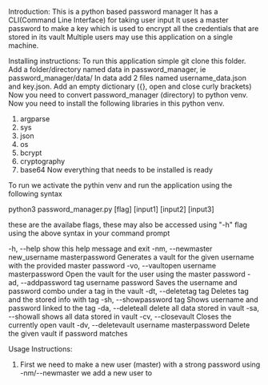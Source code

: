 Introduction:
This is a python based password manager
It has a CLI(Command Line Interface) for taking user input
It uses a master password to make a key which is used to encrypt all the credentials that are stored in its vault
Multiple users may use this application on a single machine.

Installing instructions:
To run this application simple git clone this folder.
Add a folder/directory named data in password_manager, ie password_manager/data/
In data add 2 files named username_data.json and key.json.
Add an empty dictionary ({}, open and close curly brackets)
Now you need to convert password_manager (directory) to python venv.
Now you need to install the following libraries in this python venv.
1. argparse
2. sys
3. json
4. os
5. bcrypt
6. cryptography
7. base64
Now everything that needs to be installed is ready

To run we activate the pythin venv and run the application using the following syntax

python3 password_manager.py [flag] [input1] [input2] [input3]

these are the availabe flags, these may also be accessed using "-h" flag using the above syntax in your command prompt

-h, --help            show this help message and exit
  -nm, --newmaster new_username masterpassword
                        Generates a vault for the given username with the provided master password
  -vo, --vaultopen username masterpassword
                        Open the vault for the user using the master password
  -ad, --addpassword tag username password
                        Saves the username and password combo under a tag in the vault
  -dt, --deletetag tag  Deletes tag and the stored info with tag
  -sh, --showpassword tag
                        Shows username and password linked to the tag
  -da, --deleteall      delete all data stored in vault
  -sa, --showall        shows all data stored in vault
  -cv, --closevault     Closes the currently open vault
  -dv, --deletevault username masterpassword
                        Delete the given vault if password matches

Usage Instructions:
1. First we need to make a new user (master) with a strong password using -nm/--newmaster we add a new user to 